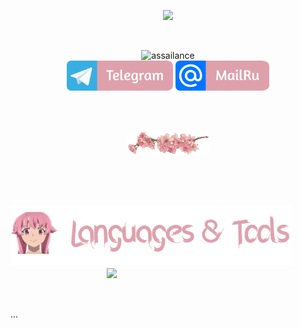 <p align="center"><img src="https://media1.tenor.com/m/h7ewYc7_Yp8AAAAC/future-diary-mirai-nikki.gif" width="800"/></p>

</br>

<p align="center">
  <img src="https://readme-typing-svg.demolab.com?font=Fira+Code&size=55&pause=200&color=dea1ac&center=true&random=false&height=100&lines=assailance" alt="assailance" />
  </br>
  <img src="images/telegram.png" width="170"/>
  <img src="images/mailru.png" width="150"/>
</p>

</br>
</br>

<p align="center"><img src="images/flower.png" width="130"/></p>
<!-- <img src="images/border.png" width="100%" height="0.5"/> -->

</br>
</br>

<!--   <img align="left" src="https://media1.tenor.com/m/iEfPnygQuroAAAAC/anime-looking-scared.gif" width="230"/> -->

## <img src="images/languages_title.png" width="450"/> <img align="right" src="https://media.tenor.com/mS0fUae_nrsAAAAM/kingstyle.gif" width="350"/>

</br>
</br>

<p align="left">
  ...
</p>
